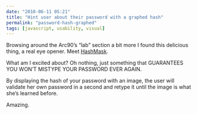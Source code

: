 ```yaml
---
date: "2010-06-11 05:21"
title: "Hint user about their password with a graphed hash"
permalink: "password-hash-graphed"
tags: [javascript, usability, visual]
---
```


Browsing around the Arc90’s “lab” section a bit more I found this delicious thing, a real eye opener. Meet [HashMask](http://lab.arc90.com/2009/07/09/hashmask-another-more-secure-experiment-in-password-masking/).

What am I excited about? Oh nothing, just something that GUARANTEES YOU WON’T MISTYPE YOUR PASSWORD EVER AGAIN.

By displaying the hash of your password with an image, the user will validate her own password in a second and retype it until the image is what she’s learned before.

Amazing.
